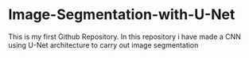 # Image-Segmentation-with-U-Net
This is my first Github Repository.
In this repository i have made a CNN using U-Net architecture to carry out image segmentation
